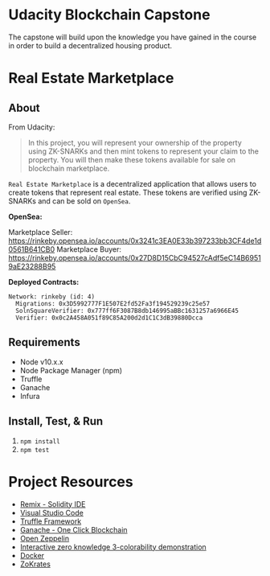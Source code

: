 # Udacity Blockchain Capstone

The capstone will build upon the knowledge you have gained in the course in order to build a decentralized housing product. 

Real Estate Marketplace
=======================

About
-----

From Udacity:
> In this project, you will represent your ownership of the property using ZK-SNARKs and then mint tokens to represent your claim to the property. You will then make these tokens available for sale on blockchain marketplace.

`Real Estate Marketplace` is a decentralized application that allows users to create tokens that represent real estate. These tokens are verified using ZK-SNARKs and can be sold on `OpenSea`.

**OpenSea:**

Marketplace Seller: https://rinkeby.opensea.io/accounts/0x3241c3EA0E33b397233bb3CF4de1d0561B641CB0
Marketplace Buyer: https://rinkeby.opensea.io/accounts/0x27D8D15CbC94527cAdf5eC14B69519aE23288B95

**Deployed Contracts:**

```console
Network: rinkeby (id: 4)
  Migrations: 0x3D5992777F1E507E2fd52Fa3f194529239c25e57
  SolnSquareVerifier: 0x777ff6F3087B8db146995aBBc1631257a6966E45
  Verifier: 0x0c2A458A051f89C85A200d2d1C1C3dB39880Dcca
```

Requirements
------------
* Node v10.x.x
* Node Package Manager (npm)
* Truffle
* Ganache
* Infura

Install, Test, & Run
--------------------
1. `npm install`
2. `npm test`

# Project Resources

* [Remix - Solidity IDE](https://remix.ethereum.org/)
* [Visual Studio Code](https://code.visualstudio.com/)
* [Truffle Framework](https://truffleframework.com/)
* [Ganache - One Click Blockchain](https://truffleframework.com/ganache)
* [Open Zeppelin ](https://openzeppelin.org/)
* [Interactive zero knowledge 3-colorability demonstration](http://web.mit.edu/~ezyang/Public/graph/svg.html)
* [Docker](https://docs.docker.com/install/)
* [ZoKrates](https://github.com/Zokrates/ZoKrates)
